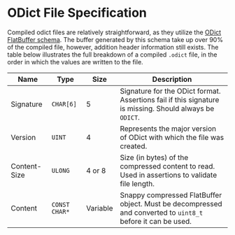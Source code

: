 ODict File Specification
========================
Compiled odict files are relatively straightforward, as they utilize the 
[ODict FlatBuffer schema](https://github.com/Nickersoft/odict/blob/master/src/schema.fbs).
 The buffer generated by this schema take up over 90% of the compiled file, however,
 addition header information still exists. The table below illustrates the full breakdown
 of a compiled `.odict` file, in the order in which the values are written to the file.
 
 | Name         | Type          | Size     | Description                                                                                                 |
 |--------------|---------------|----------|-------------------------------------------------------------------------------------------------------------|
 | Signature    | `CHAR[6]`     | 5        | Signature for the ODict format. Assertions fail if this signature is missing. Should always be `ODICT`.     |
 | Version      | `UINT`        | 4        | Represents the major version of ODict with which the file was created.                                      |
 | Content-Size | `ULONG`       | 4 or 8   | Size (in bytes) of the compressed content to read. Used in assertions to validate file length.              |
 | Content      | `CONST CHAR*` | Variable | Snappy compressed FlatBuffer object. Must be decompressed and converted to `uint8_t` before it can be used. |